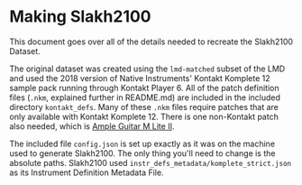# Making Slakh2100

This document goes over all of the details needed to recreate the Slakh2100 Dataset.

The original dataset was created using the `lmd-matched` subset of the LMD and
used the 2018 version of Native Instruments' Kontakt Komplete 12 sample pack running through
Kontakt Player 6. All of the patch definition files (`.nkm`, explained further in README.md) are
included in the included directory `kontakt_defs`. Many of these `.nkm` files require patches that
are only available with Kontakt Komplete 12. There is one non-Kontakt patch also needed, which is
[Ample Guitar M Lite II](https://www.amplesound.net/en/pro-pd.asp?id=7).

The included file `config.json` is set up exactly as it was on the machine used to generate
Slakh2100. The only thing you'll need to change is the absolute paths. Slakh2100 used 
`instr_defs_metadata/komplete_strict.json` as its Instrument Definition Metadata File.